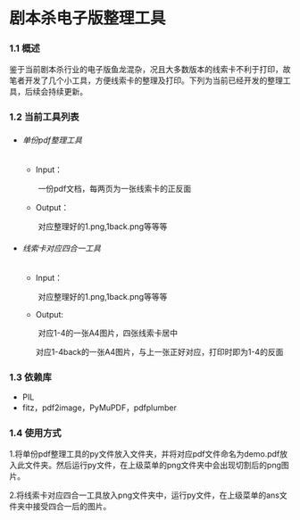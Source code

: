 # 剧本杀电子版整理工具

### 1.1 概述

​	鉴于当前剧本杀行业的电子版鱼龙混杂，况且大多数版本的线索卡不利于打印，故笔者开发了几个小工具，方便线索卡的整理及打印。下列为当前已经开发的整理工具，后续会持续更新。

### 1.2 当前工具列表

- ###### 单份pdf整理工具

  - Input：

    ​	一份pdf文档，每两页为一张线索卡的正反面

  - Output：

    ​	对应整理好的1.png,1back.png等等等

- ###### 线索卡对应四合一工具

  - Input：

    ​	对应整理好的1.png,1back.png等等等

  - Output:

    ​	对应1-4的一张A4图片，四张线索卡居中

    ​	对应1-4back的一张A4图片，与上一张正好对应，打印时即为1-4的反面

### 1.3 依赖库

- PIL
- fitz，pdf2image，PyMuPDF，pdfplumber	

### 1.4 使用方式

​	1.将单份pdf整理工具的py文件放入文件夹，并将对应pdf文件命名为demo.pdf放入此文件夹。然后运行py文件，在上级菜单的png文件夹中会出现切割后的png图片。

​	2.将线索卡对应四合一工具放入png文件夹中，运行py文件，在上级菜单的ans文件夹中接受四合一后的图片。